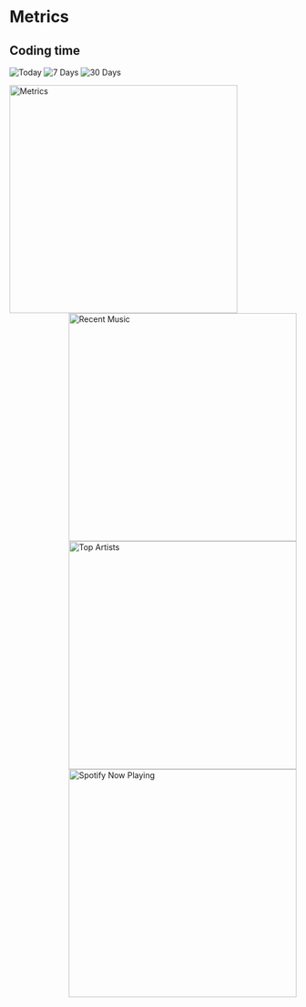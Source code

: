 <!-- ### Hello there <img src="https://raw.githubusercontent.com/AjmalShajahan/AjmalShajahan/main/wave.gif" width="30px"> -->

<!-- ![Profile Views](https://hits.seeyoufarm.com/api/count/incr/badge.svg?url=https%3A%2F%2Fgithub.com%2FAjmalShajahan&count_bg=%230088CC&title_bg=%23000000&icon=&icon_color=%23E7E7E7&title=Profile+Views&edge_flat=true) -->

# Metrics

## Coding time

![Today](https://img.shields.io/endpoint?url=https://wakapi.dev/api/compat/shields/v1/AjmalShajahan/interval:today&label=today&style=plastic)
![7 Days](https://img.shields.io/endpoint?url=https://wakapi.dev/api/compat/shields/v1/AjmalShajahan/interval:7_days&label=last%207d&style=plastic)
![30 Days](https://img.shields.io/endpoint?url=https://wakapi.dev/api/compat/shields/v1/AjmalShajahan/interval:30_days&label=last%2030d&style=plastic)

<!--
### Trophies 🏆

![Github Trophy](https://github-profile-trophy.vercel.app/?username=AjmalShajahan&theme=dracula)

### Stats ⚡️

![Github Activity Graph](https://activity-graph.herokuapp.com/graph?username=AjmalShajahan&custom_title=Activity+Graph&theme=dracula)

![Github Stats](https://github-readme-stats.vercel.app/api?username=AjmalShajahan&show_icons=true&title_color=0088CC&custom_title=GitHub+Stats&icon_color=0088CC&include_all_commits=true&theme=dracula&cache_seconds=86400&count_private=true)

![GitHub Streak](http://github-readme-streak-stats.herokuapp.com?user=AjmalShajahan&theme=dracula)

### Top Langs
![Top Langs](https://github-readme-stats.vercel.app/api/top-langs/?username=AjmalShajahan&show_icons=true&title_color=0088CC&icon_color=0088CC&ring=0088CC&fire=e25822&include_all_commits=true&theme=dracula&cache_seconds=86400&count_private=true&layout=compact&langs_count=10)

![Wakatime Stats](https://github-readme-stats.vercel.app/api/wakatime?username=AjmalShajahan&title_color=0088CC&icon_color=0088CC&theme=dracula&layout=compact)
-->

<!-- ## 📊 Stats -->

<!-- ![Metrics](https://github.com/AjmalShajahan/AjmalShajahan/raw/main/metrics.svg) -->
[<img align="left" width="400" alt="Metrics" src="https://gist.githubusercontent.com/AjmalShajahan/05441958052d15ed8ca2ff5f50cb7922/raw/metrics.svg">](#)

<!-- ![Spotify Playlist](https://github.com/AjmalShajahan/AjmalShajahan/raw/main/metrics.plugin.music.playlist.spotify.svg) -->

<!-- ![Recent Music](https://github.com/AjmalShajahan/AjmalShajahan/raw/main/metrics.plugin.music.recent.svg) -->
<!-- ![Top Artist](https://github.com/AjmalShajahan/AjmalShajahan/raw/main/metrics.plugin.music.top.artist.svg) -->

[<img align="right" width="400" alt="Recent Music" src="https://gist.githubusercontent.com/AjmalShajahan/05441958052d15ed8ca2ff5f50cb7922/raw/metrics.plugin.music.recent.svg">](#)

[<img align="right" width="400" alt="Top Artists" src="https://gist.githubusercontent.com/AjmalShajahan/05441958052d15ed8ca2ff5f50cb7922/raw/metrics.plugin.music.top.artists.svg">](#)

<!-- ### Listening to 🎶 -->

[<img align="right" width="400" alt="Spotify Now Playing" src="https://spotify-readme-ajmalshajahan.vercel.app/api?theme=dark&spin=true&scan=true&rainbow=true">](#)
